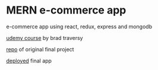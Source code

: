 # MERN e-commerce app

e-commerce app using react, redux, express and mongodb

[udemy course](https://www.udemy.com/course/mern-ecommerce/) by brad traversy

[repo](https://github.com/bradtraversy/proshop_mern) of original final project

[deployed](https://mernapp-proshop.herokuapp.com) final app
